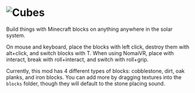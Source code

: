 # ![Cubes](thumbnail.webp)
Build things with Minecraft blocks on anything anywhere in the solar system.

On mouse and keyboard, place the blocks with left click, destroy them with alt+click, and switch blocks with T.
When using NomaiVR, place with interact, break with roll+interact, and switch with roll+grip.

Currently, this mod has 4 different types of blocks: cobblestone, dirt, oak planks, and iron blocks. You can add more by dragging textures into the `blocks` folder, though they will default to the stone placing sound.
